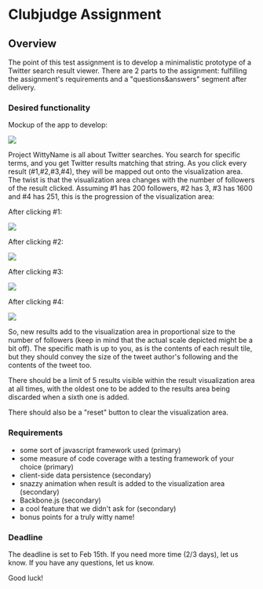 # Clubjudge Assignment


## Overview

The point of this test assignment is to develop a minimalistic prototype of a Twitter search result viewer. There are 2 parts to the assignment: fulfilling the assignment's requirements and a "questions&answers" segment after delivery.

### Desired functionality

Mockup of the app to develop:

![](https://dl.dropbox.com/u/540375/BrunoAbrantesProj.png)

Project WittyName is all about Twitter searches. You search for specific terms, and you get Twitter results matching that string. As you click every result (#1,#2,#3,#4), they will be mapped out onto the visualization area. The twist is that the visualization area changes with the number of followers of the result clicked. Assuming #1 has 200 followers, #2 has 3, #3 has 1600 and #4 has 251, this is the progression of the visualization area:

After clicking #1:

![](https://dl.dropbox.com/u/540375/Drawing1.png)

After clicking #2:

![](https://dl.dropbox.com/u/540375/Drawing2.png)

After clicking #3:

![](https://dl.dropbox.com/u/540375/Drawing3.png)

After clicking #4:

![](https://dl.dropbox.com/u/540375/Drawing4.png)

So, new results add to the visualization area in proportional size to the number of followers (keep in mind that the actual scale depicted might be a bit off). The specific math is up to you, as is the contents of each result tile, but they should convey the size of the tweet author's following and the contents of the tweet too. 

There should be a limit of 5 results visible within the result visualization area at all times, with the oldest one to be added to the results area being discarded when a sixth one is added.

There should also be a "reset" button to clear the visualization area.


### Requirements

* some sort of javascript framework used (primary)
* some measure of code coverage with a testing framework of your choice (primary)
* client-side data persistence (secondary)
* snazzy animation when result is added to the visualization area (secondary)
* Backbone.js (secondary)
* a cool feature that we didn't ask for (secondary)
* bonus points for a truly witty name!

### Deadline

The deadline is set to Feb 15th. If you need more time (2/3 days), let us know. If you have any questions, let us know.


Good luck!
